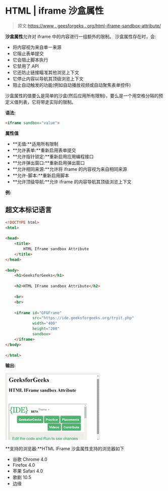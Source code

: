 # HTML | iframe 沙盒属性

> 原文:[https://www . geesforgeks . org/html-iframe-sandbox-attribute/](https://www.geeksforgeeks.org/html-iframe-sandbox-attribute/)

**沙盒属性**允许对 iframe 中的内容进行一组额外的限制。
沙盒属性存在时，会:

*   将内容视为来自单一来源
*   它阻止表单提交
*   它会阻止脚本执行
*   它禁用了 API
*   它还防止链接瞄准其他浏览上下文
*   它停止内容以导航其顶级浏览上下文
*   阻止自动触发的功能(例如自动播放视频或自动聚焦表单控件)

沙盒属性的值要么是简单的沙盒(然后应用所有限制)，要么是一个用空格分隔的预定义值列表，它将带走实际的限制。

**语法:**

```html
<iframe sandbox="value">
```

**属性值**

*   **无值:**适用所有限制
*   **允许表单:**重新启用表单提交
*   **允许指针锁定:**重新启用应用编程接口
*   **允许弹出窗口:**重新启用弹出窗口
*   **允许相同来源:**允许将 iframe 的内容视为来自相同来源
*   **允许-脚本:**重新启用脚本
*   **允许顶级导航:**允许 iframe 的内容导航其顶级浏览上下文

**例:**

## 超文本标记语言

```html
<!DOCTYPE html>
<html>

<head>
    <title>
        HTML Iframe sandbox Attribute
    </title>
</head>

<body>
    <h1>GeeksforGeeks</h1>

    <h2>HTML IFrame sandbox Attribute</h2>

    <br>
    <br>

    <iframe id="GFGFrame"
            src="https://ide.geeksforgeeks.org/tryit.php"
            width="400"
            height="200"
            sandbox>
    </iframe>
</body>

</html>
```

**输出:**

![](img/1cebd7433d76ac12584f9e9c10805f05.png)

**支持的浏览器:**HTML IFrame 沙盒属性支持的浏览器如下

*   谷歌 Chrome 4.0
*   Firefox 4.0
*   苹果 Safari 4.0
*   歌剧 10.5
*   边缘